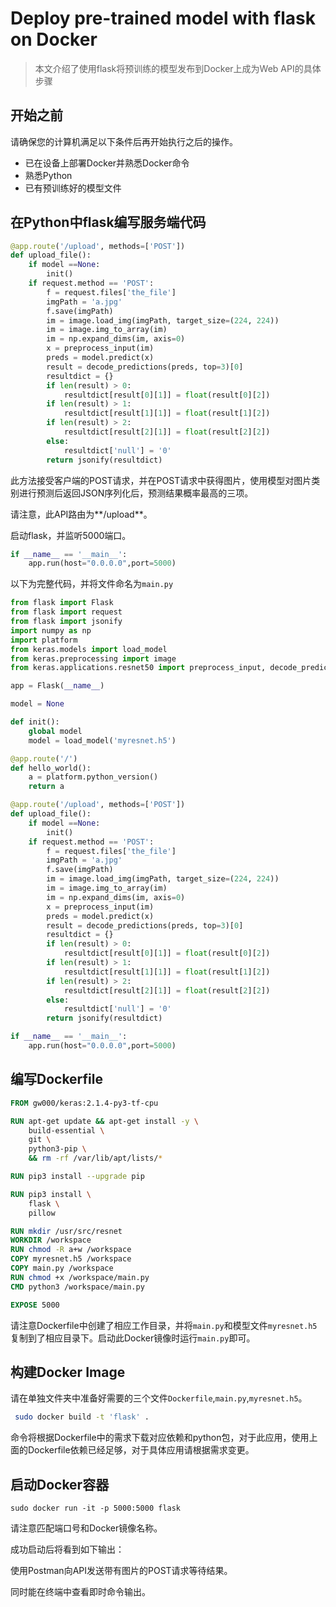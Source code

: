 # Deploy pre-trained model with flask on Docker

> 本文介绍了使用flask将预训练的模型发布到Docker上成为Web API的具体步骤

## 开始之前

请确保您的计算机满足以下条件后再开始执行之后的操作。

- 已在设备上部署Docker并熟悉Docker命令
- 熟悉Python
- 已有预训练好的模型文件

## 在Python中flask编写服务端代码

```python
@app.route('/upload', methods=['POST'])
def upload_file(): 
    if model ==None:
        init()
    if request.method == 'POST':
        f = request.files['the_file']
        imgPath = 'a.jpg'        
        f.save(imgPath)
        im = image.load_img(imgPath, target_size=(224, 224))
        im = image.img_to_array(im)
        im = np.expand_dims(im, axis=0)
        x = preprocess_input(im)
        preds = model.predict(x)
        result = decode_predictions(preds, top=3)[0]
        resultdict = {}
        if len(result) > 0:
            resultdict[result[0][1]] = float(result[0][2])
        if len(result) > 1:
            resultdict[result[1][1]] = float(result[1][2])
        if len(result) > 2:
            resultdict[result[2][1]] = float(result[2][2])
        else:
            resultdict['null'] = '0'
        return jsonify(resultdict)
```

此方法接受客户端的POST请求，并在POST请求中获得图片，使用模型对图片类别进行预测后返回JSON序列化后，预测结果概率最高的三项。

请注意，此API路由为**/upload**。

启动flask，并监听5000端口。

```python
if __name__ == '__main__':
    app.run(host="0.0.0.0",port=5000)
```

以下为完整代码，并将文件命名为`main.py`

```python
from flask import Flask
from flask import request
from flask import jsonify
import numpy as np
import platform
from keras.models import load_model
from keras.preprocessing import image
from keras.applications.resnet50 import preprocess_input, decode_predictions

app = Flask(__name__)

model = None

def init():
    global model
    model = load_model('myresnet.h5')

@app.route('/')
def hello_world():
    a = platform.python_version()
    return a

@app.route('/upload', methods=['POST'])
def upload_file(): 
    if model ==None:
        init()
    if request.method == 'POST':
        f = request.files['the_file']
        imgPath = 'a.jpg'        
        f.save(imgPath)
        im = image.load_img(imgPath, target_size=(224, 224))
        im = image.img_to_array(im)
        im = np.expand_dims(im, axis=0)
        x = preprocess_input(im)
        preds = model.predict(x)
        result = decode_predictions(preds, top=3)[0]
        resultdict = {}
        if len(result) > 0:
            resultdict[result[0][1]] = float(result[0][2])
        if len(result) > 1:
            resultdict[result[1][1]] = float(result[1][2])
        if len(result) > 2:
            resultdict[result[2][1]] = float(result[2][2])
        else:
            resultdict['null'] = '0'
        return jsonify(resultdict)

if __name__ == '__main__':
    app.run(host="0.0.0.0",port=5000)

```

## 编写Dockerfile

```dockerfile
FROM gw000/keras:2.1.4-py3-tf-cpu

RUN apt-get update && apt-get install -y \
    build-essential \
    git \
    python3-pip \
    && rm -rf /var/lib/apt/lists/*

RUN pip3 install --upgrade pip

RUN pip3 install \
    flask \
    pillow

RUN mkdir /usr/src/resnet
WORKDIR /workspace
RUN chmod -R a+w /workspace
COPY myresnet.h5 /workspace
COPY main.py /workspace
RUN chmod +x /workspace/main.py
CMD python3 /workspace/main.py

EXPOSE 5000
```

请注意Dockerfile中创建了相应工作目录，并将`main.py`和模型文件`myresnet.h5`复制到了相应目录下。启动此Docker镜像时运行`main.py`即可。

## 构建Docker Image

请在单独文件夹中准备好需要的三个文件`Dockerfile`,`main.py`,`myresnet.h5`。

```bash
 sudo docker build -t 'flask' .
```

命令将根据Dockerfile中的需求下载对应依赖和python包，对于此应用，使用上面的Dockerfile依赖已经足够，对于具体应用请根据需求变更。

## 启动Docker容器

```shell
sudo docker run -it -p 5000:5000 flask
```

请注意匹配端口号和Docker镜像名称。

成功启动后将看到如下输出：

使用Postman向API发送带有图片的POST请求等待结果。

同时能在终端中查看即时命令输出。





